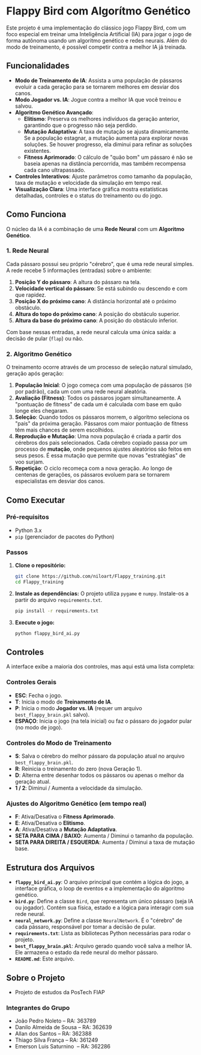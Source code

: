 # Flappy Bird com Algorítmo Genético

Este projeto é uma implementação do clássico jogo Flappy Bird, com um foco especial em treinar uma Inteligência Artificial (IA) para jogar o jogo de forma autônoma usando um algoritmo genético e redes neurais. Além do modo de treinamento, é possível competir contra a melhor IA já treinada.

## Funcionalidades

- **Modo de Treinamento de IA**: Assista a uma população de pássaros evoluir a cada geração para se tornarem melhores em desviar dos canos.
- **Modo Jogador vs. IA**: Jogue contra a melhor IA que você treinou e salvou.
- **Algoritmo Genético Avançado**:
  - **Elitismo**: Preserva os melhores indivíduos da geração anterior, garantindo que o progresso não seja perdido.
  - **Mutação Adaptativa**: A taxa de mutação se ajusta dinamicamente. Se a população estagnar, a mutação aumenta para explorar novas soluções. Se houver progresso, ela diminui para refinar as soluções existentes.
  - **Fitness Aprimorado**: O cálculo de "quão bom" um pássaro é não se baseia apenas na distância percorrida, mas também recompensa cada cano ultrapassado.
- **Controles Interativos**: Ajuste parâmetros como tamanho da população, taxa de mutação e velocidade da simulação em tempo real.
- **Visualização Clara**: Uma interface gráfica mostra estatísticas detalhadas, controles e o status do treinamento ou do jogo.

## Como Funciona

O núcleo da IA é a combinação de uma **Rede Neural** com um **Algoritmo Genético**.

### 1. Rede Neural

Cada pássaro possui seu próprio "cérebro", que é uma rede neural simples. A rede recebe 5 informações (entradas) sobre o ambiente:

1.  **Posição Y do pássaro**: A altura do pássaro na tela.
2.  **Velocidade vertical do pássaro**: Se está subindo ou descendo e com que rapidez.
3.  **Posição X do próximo cano**: A distância horizontal até o próximo obstáculo.
4.  **Altura do topo do próximo cano**: A posição do obstáculo superior.
5.  **Altura da base do próximo cano**: A posição do obstáculo inferior.

Com base nessas entradas, a rede neural calcula uma única saída: a decisão de pular (`flap`) ou não.

### 2. Algoritmo Genético

O treinamento ocorre através de um processo de seleção natural simulado, geração após geração:

1.  **População Inicial**: O jogo começa com uma população de pássaros (`50` por padrão), cada um com uma rede neural aleatória.
2.  **Avaliação (Fitness)**: Todos os pássaros jogam simultaneamente. A "pontuação de fitness" de cada um é calculada com base em quão longe eles chegaram.
3.  **Seleção**: Quando todos os pássaros morrem, o algoritmo seleciona os "pais" da próxima geração. Pássaros com maior pontuação de fitness têm mais chances de serem escolhidos.
4.  **Reprodução e Mutação**: Uma nova população é criada a partir dos cérebros dos pais selecionados. Cada cérebro copiado passa por um processo de **mutação**, onde pequenos ajustes aleatórios são feitos em seus pesos. É essa mutação que permite que novas "estratégias" de voo surjam.
5.  **Repetição**: O ciclo recomeça com a nova geração. Ao longo de centenas de gerações, os pássaros evoluem para se tornarem especialistas em desviar dos canos.

## Como Executar

### Pré-requisitos

- Python 3.x
- `pip` (gerenciador de pacotes do Python)

### Passos

1.  **Clone o repositório:**

    ```bash
    git clone https://github.com/niloart/Flappy_training.git
    cd Flappy_training
    ```

2.  **Instale as dependências:**
    O projeto utiliza `pygame` e `numpy`. Instale-os a partir do arquivo `requirements.txt`.

    ```bash
    pip install -r requirements.txt
    ```

3.  **Execute o jogo:**
    ```bash
    python flappy_bird_ai.py
    ```

## Controles

A interface exibe a maioria dos controles, mas aqui está uma lista completa:

### Controles Gerais

- **ESC**: Fecha o jogo.
- **T**: Inicia o modo de **Treinamento de IA**.
- **P**: Inicia o modo **Jogador vs. IA** (requer um arquivo `best_flappy_brain.pkl` salvo).
- **ESPAÇO**: Inicia o jogo (na tela inicial) ou faz o pássaro do jogador pular (no modo de jogo).

### Controles do Modo de Treinamento

- **S**: Salva o cérebro do melhor pássaro da população atual no arquivo `best_flappy_brain.pkl`.
- **R**: Reinicia o treinamento do zero (nova Geração 1).
- **D**: Alterna entre desenhar todos os pássaros ou apenas o melhor da geração atual.
- **1 / 2**: Diminui / Aumenta a velocidade da simulação.

### Ajustes do Algoritmo Genético (em tempo real)

- **F**: Ativa/Desativa o **Fitness Aprimorado**.
- **E**: Ativa/Desativa o **Elitismo**.
- **A**: Ativa/Desativa a **Mutação Adaptativa**.
- **SETA PARA CIMA / BAIXO**: Aumenta / Diminui o tamanho da população.
- **SETA PARA DIREITA / ESQUERDA**: Aumenta / Diminui a taxa de mutação base.

## Estrutura dos Arquivos

- **`flappy_bird_ai.py`**: O arquivo principal que contém a lógica do jogo, a interface gráfica, o loop de eventos e a implementação do algoritmo genético.
- **`bird.py`**: Define a classe `Bird`, que representa um único pássaro (seja IA ou jogador). Contém sua física, estado e a lógica para interagir com sua rede neural.
- **`neural_network.py`**: Define a classe `NeuralNetwork`. É o "cérebro" de cada pássaro, responsável por tomar a decisão de pular.
- **`requirements.txt`**: Lista as bibliotecas Python necessárias para rodar o projeto.
- **`best_flappy_brain.pkl`**: Arquivo gerado quando você salva a melhor IA. Ele armazena o estado da rede neural do melhor pássaro.
- **`README.md`**: Este arquivo.

## Sobre o Projeto

- Projeto de estudos da PosTech FIAP

### Integrantes do Grupo

- João Pedro Noleto – RA: 363789
- Danilo Almeida de Sousa – RA: 362639
- Allan dos Santos – RA: 362388
- Thiago Silva França – RA: 361249
- Emerson Luis Saturnino  – RA: 362286
